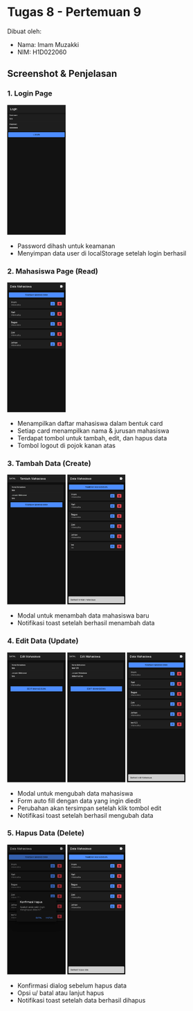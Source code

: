 # Tugas 8 - Pertemuan 9

Dibuat oleh:
- Nama: Imam Muzakki
- NIM: H1D022060

## Screenshot & Penjelasan

### 1. Login Page

<img src="docs/login.png" height="300">

- Password dihash untuk keamanan
- Menyimpan data user di localStorage setelah login berhasil

### 2. Mahasiswa Page (Read)

<img src="docs/read.png" height="300">

- Menampilkan daftar mahasiswa dalam bentuk card
- Setiap card menampilkan nama & jurusan mahasiswa
- Terdapat tombol untuk tambah, edit, dan hapus data
- Tombol logout di pojok kanan atas

### 3. Tambah Data (Create)

<img src="docs/create1.png" height="300"> <img src="docs/create2.png" height="300">

- Modal untuk menambah data mahasiswa baru
- Notifikasi toast setelah berhasil menambah data

### 4. Edit Data (Update)

<img src="docs/edit1.png" height="300"> <img src="docs/edit2.png" height="300"> <img src="docs/edit3.png" height="300">

- Modal untuk mengubah data mahasiswa
- Form auto fill dengan data yang ingin diedit
- Perubahan akan tersimpan setelah klik tombol edit
- Notifikasi toast setelah berhasil mengubah data

### 5. Hapus Data (Delete)

<img src="docs/delete1.png" height="300"> <img src="docs/delete2.png" height="300">

- Konfirmasi dialog sebelum hapus data
- Opsi u/ batal atau lanjut hapus
- Notifikasi toast setelah data berhasil dihapus